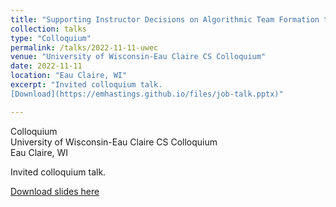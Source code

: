 ```yaml
---
title: "Supporting Instructor Decisions on Algorithmic Team Formation through Integrating Stakeholder Voices "
collection: talks
type: "Colloquium"
permalink: /talks/2022-11-11-uwec
venue: "University of Wisconsin-Eau Claire CS Colloquium"
date: 2022-11-11
location: "Eau Claire, WI"
excerpt: "Invited colloquium talk.  
[Download](https://emhastings.github.io/files/job-talk.pptx)"

---
```


Colloquium  
University of Wisconsin-Eau Claire CS Colloquium  
Eau Claire, WI

Invited colloquium talk.

[Download slides here](https://emhastings.github.io/files/job-talk.pptx)
